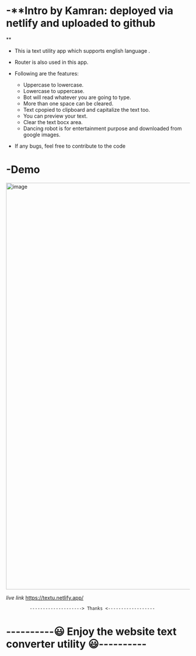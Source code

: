 # -**Intro by Kamran: deployed via netlify and uploaded to github
**
- This ia text utility app which supports english language .
- Router is also used in this app.
- Following are the features:
    * Uppercase to lowercase.
    * Lowercase to uppercase.
    * Bot will read whatever you are going to type.
    * More than one space can be cleared.
    * Text cpopied to clipboard and capitalize the text too.
    * You can preview your text.
    * Clear the text bocx area.
    * Dancing robot is for entertainment purpose and downloaded from google images.

- If any bugs, feel free to contribute to the code

# -Demo

<img width="1111" alt="image" src="https://user-images.githubusercontent.com/100461901/214263640-014769da-1902-49e4-a885-cfb378a4fd71.png">

*live link*
https://textu.netlify.app/
             
             --------------------> Thanks <------------------
# ----------😃  Enjoy the website text converter utility  😃----------

